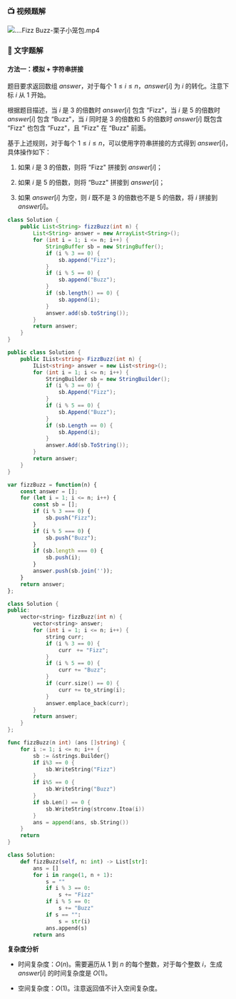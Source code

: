 ### 📺 视频题解  
![....Fizz Buzz-栗子小笼包.mp4](4f7068a3-a78d-4962-8597-c6260e87544f)

### 📖 文字题解
#### 方法一：模拟 + 字符串拼接

题目要求返回数组 $\textit{answer}$，对于每个 $1 \le i \le n$，$\textit{answer}[i]$ 为 $i$ 的转化。注意下标 $i$ 从 $1$ 开始。

根据题目描述，当 $i$ 是 $3$ 的倍数时 $\textit{answer}[i]$ 包含 $\text{``Fizz"}$，当 $i$ 是 $5$ 的倍数时 $\textit{answer}[i]$ 包含 $\text{``Buzz"}$，当 $i$ 同时是 $3$ 的倍数和 $5$ 的倍数时 $\textit{answer}[i]$ 既包含 $\text{``Fizz"}$ 也包含 $\text{``Fuzz"}$，且 $\text{``Fizz"}$ 在 $\text{``Buzz"}$ 前面。

基于上述规则，对于每个 $1 \le i \le n$，可以使用字符串拼接的方式得到 $\textit{answer}[i]$，具体操作如下：

1. 如果 $i$ 是 $3$ 的倍数，则将 $\text{``Fizz"}$ 拼接到 $\textit{answer}[i]$；

2. 如果 $i$ 是 $5$ 的倍数，则将 $\text{``Buzz"}$ 拼接到 $\textit{answer}[i]$；

3. 如果 $\textit{answer}[i]$ 为空，则 $i$ 既不是 $3$ 的倍数也不是 $5$ 的倍数，将 $i$ 拼接到 $\textit{answer}[i]$。

```Java [sol1-Java]
class Solution {
    public List<String> fizzBuzz(int n) {
        List<String> answer = new ArrayList<String>();
        for (int i = 1; i <= n; i++) {
            StringBuffer sb = new StringBuffer();
            if (i % 3 == 0) {
                sb.append("Fizz");
            }
            if (i % 5 == 0) {
                sb.append("Buzz");
            }
            if (sb.length() == 0) {
                sb.append(i);
            }
            answer.add(sb.toString());
        }
        return answer;
    }
}
```

```C# [sol1-C#]
public class Solution {
    public IList<string> FizzBuzz(int n) {
        IList<string> answer = new List<string>();
        for (int i = 1; i <= n; i++) {
            StringBuilder sb = new StringBuilder();
            if (i % 3 == 0) {
                sb.Append("Fizz");
            }
            if (i % 5 == 0) {
                sb.Append("Buzz");
            }
            if (sb.Length == 0) {
                sb.Append(i);
            }
            answer.Add(sb.ToString());
        }
        return answer;
    }
}
```

```JavaScript [sol1-JavaScript]
var fizzBuzz = function(n) {
    const answer = [];
    for (let i = 1; i <= n; i++) {
        const sb = [];
        if (i % 3 === 0) {
            sb.push("Fizz");
        }
        if (i % 5 === 0) {
            sb.push("Buzz");
        }
        if (sb.length === 0) {
            sb.push(i);
        }
        answer.push(sb.join(''));
    }
    return answer;
};
```

```C++ [sol1-C++]
class Solution {
public:
    vector<string> fizzBuzz(int n) {
        vector<string> answer;
        for (int i = 1; i <= n; i++) {
            string curr;
            if (i % 3 == 0) {
                curr　+= "Fizz";
            }
            if (i % 5 == 0) {
                curr += "Buzz";
            }
            if (curr.size() == 0) {
                curr += to_string(i);
            }            
            answer.emplace_back(curr);
        }
        return answer;
    }
};
```

```go [sol1-Golang]
func fizzBuzz(n int) (ans []string) {
    for i := 1; i <= n; i++ {
        sb := &strings.Builder{}
        if i%3 == 0 {
            sb.WriteString("Fizz")
        }
        if i%5 == 0 {
            sb.WriteString("Buzz")
        }
        if sb.Len() == 0 {
            sb.WriteString(strconv.Itoa(i))
        }
        ans = append(ans, sb.String())
    }
    return
}
```

```Python [sol1-Python3]
class Solution:
    def fizzBuzz(self, n: int) -> List[str]:
        ans = []
        for i in range(1, n + 1):
            s = ""
            if i % 3 == 0:
                s += "Fizz"
            if i % 5 == 0:
                s += "Buzz"
            if s == "":
                s = str(i)
            ans.append(s)
        return ans
```

**复杂度分析**

- 时间复杂度：$O(n)$。需要遍历从 $1$ 到 $n$ 的每个整数，对于每个整数 $i$，生成 $\textit{answer}[i]$ 的时间复杂度是 $O(1)$。

- 空间复杂度：$O(1)$。注意返回值不计入空间复杂度。